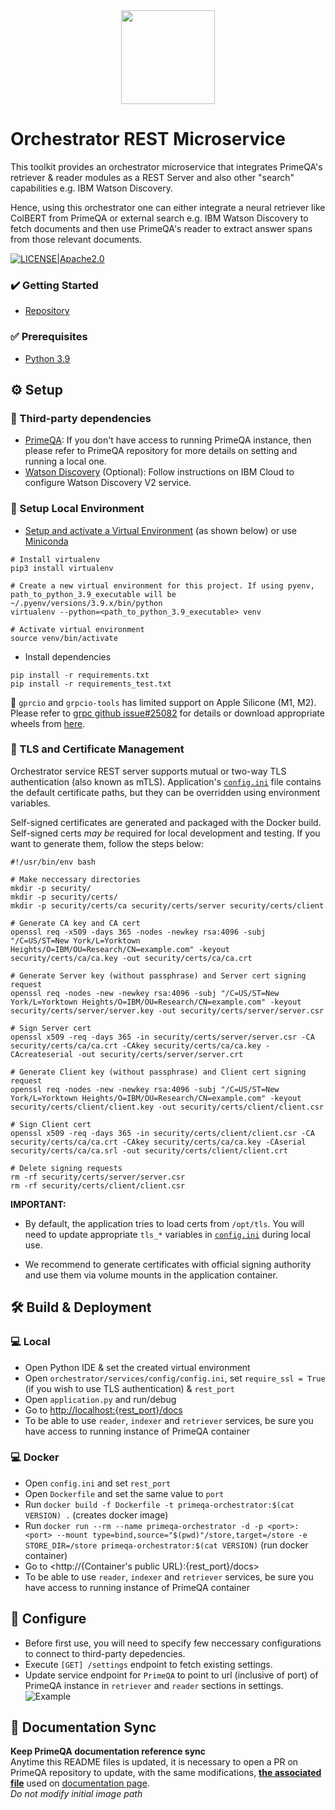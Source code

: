 <!---
Copyright 2022 PrimeQA Team

Licensed under the Apache License, Version 2.0 (the "License");
you may not use this file except in compliance with the License.
You may obtain a copy of the License at

    http://www.apache.org/licenses/LICENSE-2.0

Unless required by applicable law or agreed to in writing, software
distributed under the License is distributed on an "AS IS" BASIS,
WITHOUT WARRANTIES OR CONDITIONS OF ANY KIND, either express or implied.
See the License for the specific language governing permissions and
limitations under the License.
-->

<!-- START sphinx doc instructions - DO NOT MODIFY next code, please -->
<div align="center">
    <img src="static/PrimeQA.png" width="150"/>
</div>
<!-- END sphinx doc instructions - DO NOT MODIFY above code, please -->

# Orchestrator REST Microservice

This toolkit provides an orchestrator microservice that integrates PrimeQA's retriever & reader modules as a REST Server and also other "search" capabilities e.g. IBM Watson Discovery.

Hence, using this orchestrator one can either integrate a neural retriever like ColBERT from PrimeQA or external search e.g. IBM Watson Discovery to fetch documents and then use PrimeQA's reader to extract answer spans from those relevant documents.
<br>

[![LICENSE|Apache2.0](https://img.shields.io/github/license/saltstack/salt?color=blue)](https://www.apache.org/licenses/LICENSE-2.0.txt)

<h3>✔️ Getting Started</h3>

- [Repository](https://github.com/primeqa/primeqa-orchestrator)

<h3>✅ Prerequisites</h3>

- [Python 3.9](https://www.python.org/downloads/)

<h2>⚙️ Setup </h2>

<h3>📓 Third-party dependencies</h3>

- [PrimeQA](https://github.com/primeqa/primeqa): If you don't have access to running PrimeQA instance, then please refer to PrimeQA repository for more details on setting and running a local one.
- [Watson Discovery](https://cloud.ibm.com/) (Optional): Follow instructions on IBM Cloud to configure Watson Discovery V2 service.

<h3>🧩 Setup Local Environment</h3>

- [Setup and activate a Virtual Environment](https://docs.python.org/3/tutorial/venv.html) (as shown below) or use [Miniconda](https://docs.conda.io/en/latest/miniconda.html)

```shell
# Install virtualenv
pip3 install virtualenv

# Create a new virtual environment for this project. If using pyenv, path_to_python_3.9_executable will be ~/.pyenv/versions/3.9.x/bin/python
virtualenv --python=<path_to_python_3.9_executable> venv

# Activate virtual environment
source venv/bin/activate
```

- Install dependencies

```shell
pip install -r requirements.txt
pip install -r requirements_test.txt
```

🐛 `gprcio` and `grpcio-tools` has limited support on Apple Silicone (M1, M2). Please refer to [grpc github issue#25082](https://github.com/grpc/grpc/issues/25082) for details or download appropriate wheels from [here](https://github.com/pietrodn/grpcio-mac-arm-build).

<h3>📜 TLS and Certificate Management</h3>

Orchestrator service REST server supports mutual or two-way TLS authentication (also known as mTLS). Application's [`config.ini`](orchestrator/service/config/config.ini) file contains the default certificate paths, but they can be overridden using environment variables.

Self-signed certificates are generated and packaged with the Docker build.
Self-signed certs _may be_ required for local development and testing. If you want to generate them, follow the steps below:

```shell
#!/usr/bin/env bash

# Make neccessary directories
mkdir -p security/
mkdir -p security/certs/
mkdir -p security/certs/ca security/certs/server security/certs/client

# Generate CA key and CA cert
openssl req -x509 -days 365 -nodes -newkey rsa:4096 -subj "/C=US/ST=New York/L=Yorktown Heights/O=IBM/OU=Research/CN=example.com" -keyout security/certs/ca/ca.key -out security/certs/ca/ca.crt

# Generate Server key (without passphrase) and Server cert signing request
openssl req -nodes -new -newkey rsa:4096 -subj "/C=US/ST=New York/L=Yorktown Heights/O=IBM/OU=Research/CN=example.com" -keyout security/certs/server/server.key -out security/certs/server/server.csr

# Sign Server cert
openssl x509 -req -days 365 -in security/certs/server/server.csr -CA security/certs/ca/ca.crt -CAkey security/certs/ca/ca.key -CAcreateserial -out security/certs/server/server.crt

# Generate Client key (without passphrase) and Client cert signing request
openssl req -nodes -new -newkey rsa:4096 -subj "/C=US/ST=New York/L=Yorktown Heights/O=IBM/OU=Research/CN=example.com" -keyout security/certs/client/client.key -out security/certs/client/client.csr

# Sign Client cert
openssl x509 -req -days 365 -in security/certs/client/client.csr -CA security/certs/ca/ca.crt -CAkey security/certs/ca/ca.key -CAserial security/certs/ca/ca.srl -out security/certs/client/client.crt

# Delete signing requests
rm -rf security/certs/server/server.csr
rm -rf security/certs/client/client.csr
```

**IMPORTANT:**

- By default, the application tries to load certs from `/opt/tls`. You will need to update appropriate `tls_*` variables in [`config.ini`](orchestrator/service/config/config.ini) during local use.

- We recommend to generate certificates with official signing authority and use them via volume mounts in the application container.

<h2>🛠 Build & Deployment </h2>

<h3>💻 Local</h3>

- Open Python IDE & set the created virtual environment
- Open `orchestrator/services/config/config.ini`, set `require_ssl = True` (if you wish to use TLS authentication) & `rest_port`
- Open `application.py` and run/debug
- Go to <http://localhost:{rest_port}/docs>
- To be able to use `reader`, `indexer` and `retriever` services, be sure you have access to running instance of PrimeQA container

<h3>💻 Docker</h3>

- Open `config.ini` and set `rest_port`
- Open `Dockerfile` and set the same value to `port`
- Run `docker build -f Dockerfile -t primeqa-orchestrator:$(cat VERSION) .` (creates docker image)
- Run `docker run --rm --name primeqa-orchestrator -d -p <port>:<port> --mount type=bind,source="$(pwd)"/store,target=/store -e STORE_DIR=/store primeqa-orchestrator:$(cat VERSION)` (run docker container)
- Go to <http://{Container's public URL}:{rest_port}/docs>
- To be able to use `reader`, `indexer` and `retriever` services, be sure you have access to running instance of PrimeQA container

<h2>🚨 Configure </h2>

- Before first use, you will need to specify few neccessary configurations to connect to third-party depedencies.
- Execute `[GET] /settings` endpoint to fetch existing settings.
- Update service endpoint for `PrimeQA` to point to url (inclusive of port) of PrimeQA instance in `retriever` and `reader` sections in settings.
  ![Example](/static/primeqa_orchestrator_patch_settings.gif)

<!-- START sphinx doc instructions - DO NOT MODIFY next code, please -->
<!-- PrimeQA doc sync -->
<h2>📄 Documentation Sync</h2>

**Keep PrimeQA documentation reference sync**  
Anytime this README files is updated, it is necessary to open a PR on PrimeQA repository to update, with the same modifications, **[the associated file](https://github.com/primeqa/primeqa/blob/main/docs/orchestrator.md)** used on [documentation page](https://primeqa.github.io/primeqa/orchestrator.html).  
_Do not modify initial image path_

<!-- END sphinx doc instructions - DO NOT MODIFY above code, please -->
